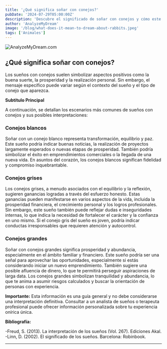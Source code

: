 ```yaml
---
title: '¿Qué significa soñar con conejos?'
pubDate: '2024-07-29T05:00:00Z'
description: 'Descubre el significado de soñar con conejos y cómo este tipo de sueños puede reflejar aspectos positivos como prosperidad y satisfacción personal, dependiendo del contexto y el tipo de conejo.'
author: 'AnalyzeMyDream'
image: '/blog/what-does-it-mean-to-dream-about-rabbits.jpeg'
tags: ['Animales']
---
```


![AnalyzeMyDream.com](/blog/what-does-it-mean-to-dream-about-rabbits.jpeg)

## ¿Qué significa soñar con conejos?

Los sueños con conejos suelen simbolizar aspectos positivos como la buena suerte, la prosperidad y la realización personal. Sin embargo, el mensaje específico puede variar según el contexto del sueño y el tipo de conejo que aparezca. 

**Subtítulo Principal**

A continuación, se detallan los escenarios más comunes de sueños con conejos y sus posibles interpretaciones:

### Conejos blancos

Soñar con un conejo blanco representa transformación, equilibrio y paz. Este sueño podría indicar buenas noticias, la realización de proyectos largamente esperados o nuevas etapas de prosperidad. También podría simbolizar el éxito en emprendimientos comerciales o la llegada de una nueva vida. En asuntos del corazón, los conejos blancos significan fidelidad y compromiso inquebrantable. 

### Conejos grises

Los conejos grises, a menudo asociados con el equilibrio y la reflexión, sugieren ganancias logradas a través del esfuerzo honesto. Estas ganancias pueden manifestarse en varios aspectos de la vida, incluida la prosperidad financiera, el crecimiento personal y los logros profesionales. Sin embargo, este sueño también puede reflejar dudas e inseguridades internas, lo que indica la necesidad de fortalecer el carácter y la confianza en uno mismo. Si el conejo gris del sueño es joven, podría indicar conductas irresponsables que requieren atención y autocontrol.

### Conejos grandes

Soñar con conejos grandes significa prosperidad y abundancia, especialmente en el ámbito familiar y financiero. Este sueño podría ser una señal para aprovechar las oportunidades, especialmente si estás considerando iniciar un nuevo emprendimiento. También sugiere una posible afluencia de dinero, lo que te permitirá perseguir aspiraciones de larga data. Los conejos grandes simbolizan tranquilidad y abundancia, lo que te anima a asumir riesgos calculados y buscar la orientación de personas con experiencia.

**Importante:** Esta información es una guía general y no debe considerarse una interpretación definitiva. Consultar a un analista de sueños o terapeuta profesional puede ofrecer información personalizada sobre tu experiencia onírica única.

**Bibliografía:**

-Freud, S. (2013). La interpretación de los sueños (Vol. 267). Ediciones Akal.
-Linn, D. (2002). El significado de los sueños. Barcelona: Robinbook.

---